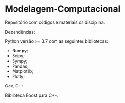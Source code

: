 # Modelagem-Computacional
Repositório com códigos e materiais da disciplina.

Dependências: 

Python versão >= 3.7 com as seguintes bibliotecas: 
  - Numpy; 
  - Scipy;
  - Sympy;
  - Pandas;
  - Matplotlib;
  - Plotly; 
 
Gcc, G++ 

Biblioteca Boost para C++. 
